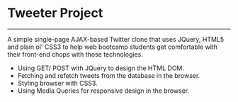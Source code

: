 # Tweeter Project
***

A simple single-page AJAX-based Twitter clone that uses JQuery, HTML5 and plain ol' CSS3 to help web bootcamp students get comfortable with their front-end chops with those technologies.

* Using GET/ POST with JQuery to design the HTML DOM.
* Fetching and refetch tweets from the database in the browser.
* Styling browser with CSS3.
* Using Media Queries for responsive design in the browser.


